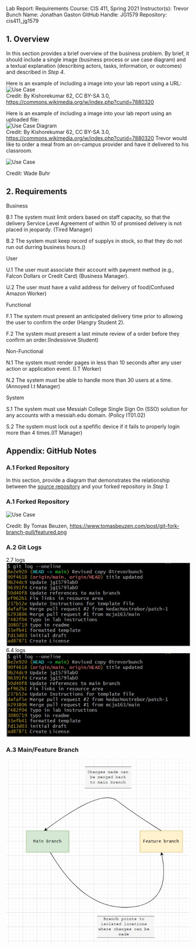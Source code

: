 Lab Report: Requirements
Course: CIS 411, Spring 2021
Instructor(s): Trevor Bunch
Name: Jonathan Gaston
GitHub Handle: JG1579
Repository: cis411_jg1579


## 1. Overview
In this section provides a brief overview of the business problem.  By brief, it should include a single image (business process or use case diagram) and a textual explanation (describing actors, tasks, information, or outcomes) and described in *Step 4*.

Here is an example of including a image into your lab report using a URL:  
![Use Case](https://commons.wikimedia.org/wiki/File:Use_case_restaurant_model.svg#/media/File:Use_case_restaurant_model.svg)  
Credit: By Kishorekumar 62, CC BY-SA 3.0, https://commons.wikimedia.org/w/index.php?curid=7880320

Here is an example of including a image into your lab report using an uploaded file:  
![Use Case Diagram](/assets/Use_case_restaurant_model.svg)  
Credit: By Kishorekumar 62, CC BY-SA 3.0, https://commons.wikimedia.org/w/index.php?curid=7880320
Trevor would like to order a meal from an on-campus provider and have it delivered to his classroom. 

![Use Case](https://docs.google.com/drawings/d/e/2PACX-1vQzvYq_7r5QhiUKYJqCSeRL9J9KppMUTH1k4gcdhk3SrgUrPkdX0qe3Ik-0foPlrsvbO2unqpkvKU1-/pub?w=960&h=720)  

Credit: Wade Buhr

 ## 2. Requirements

Business 

B.1 The system must limit orders based on staff capacity, so that the delivery Service Level Agreement of within 10 of promised delivery is not placed in jeopardy. (Tired Manager) 


B.2 The system must keep record of supplys in stock, so that they do not run out durring business hours.()

User 

U.1 The user must associate their account with payment method (e.g., Falcon Dollars or Credit Card) (Business Manager). 


U.2 The user must have a valid address for delivery of food(Confused Amazon Worker)

Functional 

F.1 The system must present an anticipated delivery time prior to allowing the user to confirm the order (Hangry Student 2). 


F.2 The system must present a last minute review of a order before they confirm an order.(Indesisivve Student)

Non-Functional 

N.1 The system must render pages in less than 10 seconds after any user action or application event. (I.T Worker) 


N.2 The system must be able to handle more than 30 users at a time.(Annoyed I.t Manager)

System 

S.1 The system must use Messiah College Single Sign On (SSO) solution for any accounts with a messiah.edu domain. (Policy IT01.02) 


S.2 The system must lock out a spefific device if it fails to properly login more than 4 times.(IT Manager)
 


## Appendix: GitHub Notes

### A.1 Forked Repository
In this section, provide a diagram that demonstrates the relationship between the [source repository](https://github.com/trevordbunch/cis411_lab0_req) and your forked repository in *Step 1.*  
### A.1 Forked Repository  

![Use Case](https://www.tomasbeuzen.com/post/git-fork-branch-pull/featured.png)

Credit: By Tomas Beuzen, https://www.tomasbeuzen.com/post/git-fork-branch-pull/featured.png

### A.2 Git Logs
2.7 logs
![image](/assets/2.7%20log%20for%20lab%201.jpg)
6.4 logs
![image](/assets/6.4%20for%20lab%201.jpg)

### A.3 Main/Feature Branch

![image](/assets/Main%20and%20feature.jpg)

